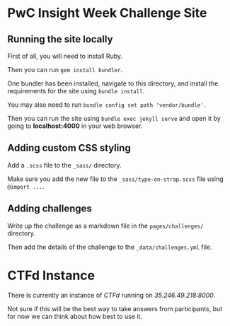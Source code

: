 # PwC Insight Week Challenge Site

## Running the site locally

First of all, you will need to install Ruby.

Then you can run `gem install bundler`.

One bundler has been installed, navigate to this directory, and install the
requirements for the site using `bundle install`.

You may also need to run `bundle config set path 'vendor/bundle'`.

Then you can run the site using `bundle exec jekyll serve` and open it by going
to **localhost:4000** in your web browser.

## Adding custom CSS styling

Add a `.scss` file to the `_sass/` directory.

Make sure you add the new file to the `_sass/type-on-strap.scss` file using
`@import ...`.

## Adding challenges

Write up the challenge as a markdown file in the `pages/challenges/` directory.

Then add the details of the challenge to the `_data/challenges.yml` file.

# CTFd Instance

There is currently an instance of *CTFd* running on *35.246.49.218:8000*.

Not sure if this will be the best way to take answers from participants, but
for now we can think about how best to use it.